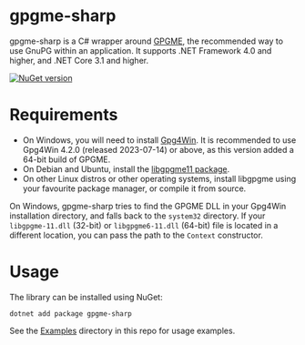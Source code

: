 gpgme-sharp
===========

gpgme-sharp is a C# wrapper around [GPGME](https://wiki.gnupg.org/APIs), the recommended way to use GnuPG within an application. It supports .NET Framework 4.0 and higher, and .NET Core 3.1 and higher.

[![NuGet version](http://img.shields.io/nuget/v/gpgme-sharp.svg)](https://www.nuget.org/packages/gpgme-sharp/)&nbsp;

Requirements
============

- On Windows, you will need to install [Gpg4Win](https://www.gpg4win.org). It is recommended to use Gpg4Win 4.2.0 (released 2023-07-14) or above, as this version added a 64-bit build of GPGME.
- On Debian and Ubuntu, install the [libgpgme11 package](https://packages.debian.org/libgpgme11).
- On other Linux distros or other operating systems, install libgpgme using your favourite package manager, or compile it from source. 

On Windows, gpgme-sharp tries to find the GPGME DLL in your Gpg4Win installation directory, and falls back to the `system32` directory. If your `libgpgme-11.dll` (32-bit) or `libgpgme6-11.dll` (64-bit) file is located in a different location, you can pass the path to the `Context` constructor.

Usage
=====

The library can be installed using NuGet:
```
dotnet add package gpgme-sharp
```

See the [Examples](Examples/) directory in this repo for usage examples.

